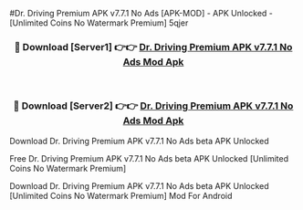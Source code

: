 #Dr. Driving Premium APK v7.7.1 No Ads [APK-MOD] - APK Unlocked - [Unlimited Coins No Watermark Premium] 5qjer



<div align="center">

<h3>🔴 Download [Server1] 👉👉 <a href="https://momento.my/?title=Dr._Driving_Premium_APK_v7.7.1_No_Ads">Dr. Driving Premium APK v7.7.1 No Ads Mod Apk</a></h3><br>

<h3>🔴 Download [Server2] 👉👉 <a href="https://momento.my/?title=Dr._Driving_Premium_APK_v7.7.1_No_Ads">Dr. Driving Premium APK v7.7.1 No Ads Mod Apk</a></h3>
</div>



Download Dr. Driving Premium APK v7.7.1 No Ads beta APK Unlocked

Free Dr. Driving Premium APK v7.7.1 No Ads beta APK Unlocked [Unlimited Coins No Watermark Premium]

Download Dr. Driving Premium APK v7.7.1 No Ads beta APK Unlocked [Unlimited Coins No Watermark Premium] Mod For Android

